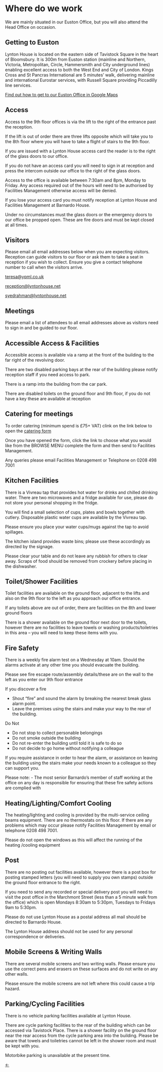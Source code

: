 # Where do we work

We are mainly situated in our Euston Office, but you will also attend the Head Office on occasion.

## Getting to Euston

Lynton House is located on the eastern side of Tavistock Square in the heart of Bloomsbury. It is 300m from Euston station (mainline and Northern, Victoria, Metropolitan, Circle, Hammersmith and City underground lines) enabling excellent access to both the West End and City of London. Kings Cross and St Pancras International are 5 minutes’ walk, delivering mainline and international Eurostar services, with Russell Square providing Piccadilly line services.

[Find out how to get to our Euston Office in Google Maps](https://www.google.co.uk/maps/dir/''/Lynton+House,+10+Tavistock+Square,+Kings+Cross,+London+WC1H+9BQ/@51.5254236,-0.1325348,16z/data=!3m1!4b1!4m8!4m7!1m0!1m5!1m1!1s0x48761b3009f8efeb:0x6153d9c758635b8!2m2!1d-0.1281574!2d51.5254237)

## Access

Access to the 9th floor offices is via the lift to the right of the entrance past the reception.

If the lift is out of order there are three lifts opposite which will take you to the 8th floor where you will have to take a flight of stairs to the 9th floor.

If you are issued with a Lynton House access card the reader is to the right of the glass doors to our office.

If you do not have an access card you will need to sign in at reception and press the intercom outside our office to the right of the glass doors.

Access to the office is available between 7:30am and 8pm, Monday to Friday. Any access required out of the hours will need to be authorised by Facilities Management otherwise access will be denied.

If you lose your access card you must notify reception at Lynton House and Facilities Management at Barnardo House.

Under no circumstances must the glass doors or the emergency doors to our office be propped open. These are fire doors and must be kept closed at all times.


## Visitors

Please email all email addresses below when you are expecting visitors. Reception can guide visitors to our floor or ask them to take a seat in reception if you wish to collect. Ensure you give a contact telephone number to call when the visitors arrive.

teresa@ypml.co.uk

reception@lyntonhouse.net

syedrahman@lyntonhouse.net

## Meetings

Please email a list of attendees to all email addresses above as visitors need to sign in and be guided to our floor.

## Accessible Access & Facilities

Accessible access is available via a ramp at the front of the building to the far right of the revolving door.

There are two disabled parking bays at the rear of the building please notify reception staff if you need access to park.

There is a ramp into the building from the car park. 

There are disabled toilets on the ground floor and 9th floor, if you do not have a key these are available at reception 

## Catering for meetings

To order catering (minimum spend is £75+ VAT) clink on the link below to open the [catering form]( http://livelink.barnardos.org.uk/livelink91/llisapi.dll?func=ll&objId=265232949&objAction=viewheader)

Once you have opened the form, click the link to choose what you would like from the BROWSE MENU complete the form and then send to Facilities Management. 

Any queries please email Facilities Management or Telephone on 0208 498 7001 

## Kitchen Facilities

There is a Vivreau tap that provides hot water for drinks and chilled drinking water. There are two microwaves and a fridge available for use, please do not store your personal shopping in the fridge.

You will find a small selection of cups, plates and bowls together with cutlery. Disposable plastic water cups are available by the Vivreau tap.

Please ensure you place your water cups/mugs against the tap to avoid spillages. 

The kitchen island provides waste bins; please use these accordingly as directed by the signage. 

Please clear your table and do not leave any rubbish for others to clear away. Scraps of food should be removed from crockery before placing in the dishwasher.

## Toilet/Shower Facilities 

Toilet facilities are available on the ground floor, adjacent to the lifts and also on the 9th floor to the left as you approach our office entrance.

If any toilets above are out of order, there are facilities on the 8th and lower ground floors

There is a shower available on the ground floor next door to the toilets, however there are no facilities to leave towels or washing products/toiletries in this area – you will need to keep these items with you. 

## Fire Safety 

There is a weekly fire alarm test on a Wednesday at 10am. Should the alarms activate at any other time you should evacuate the building.

Please see fire escape route/assembly details/these are on the wall to the left as you enter our 9th floor entrance 

If you discover a fire
  - Shout “fire” and sound the alarm by breaking the nearest break glass alarm point.
  - Leave the premises using the stairs and make your way to the rear of the building.


Do Not
  - Do not stop to collect personable belongings
  - Do not smoke outside the building
  - Do not re-enter the building until told it is safe to do so 
  - Do not decide to go home without notifying a colleague 


If you require assistance in order to hear the alarm, or assistance on leaving the building using the stairs make your needs known to a colleague so they can support you.

Please note: - The most senior Barnardo’s member of staff working at the office on any day is responsible for ensuring that these fire safety actions are complied with

## Heating/Lighting/Comfort Cooling

The heating/lighting and cooling is provided by the multi-service ceiling beams equipment. There are no thermostats on this floor. If there are any problems which may occur please notify Facilities Management by email or telephone 0208 498 7001.

Please do not open the windows as this will affect the running of the heating /cooling equipment 

## Post

There are no posting out facilities available, however there is a post box for posting stamped letters (you will need to supply you own stamps) outside the ground floor entrance to the right.

If you need to send any recorded or special delivery post you will need to visit the post office in the Marchmont Street (less than a 5 minute walk from the office) which is open Mondays 8:30am to 5:30pm, Tuesdays to Fridays 9am to 5:30pm.

Please do not use Lynton House as a postal address all mail should be directed to Barnardo House.

The Lynton House address should not be used for any personal correspondence or deliveries.

## Mobile Screens & Writing Walls

There are several mobile screens and two writing walls. Please ensure you use the correct pens and erasers on these surfaces and do not write on any other walls. 

Please ensure the mobile screens are not left where this could cause a trip hazard.

## Parking/Cycling Facilities

There is no vehicle parking facilities available at Lynton House.


There are cycle parking facilities to the rear of the building which can be accessed via Tavistock Place.
There is a shower facility on the ground floor near the rear access from the cycle parking area into the building. Please be aware that towels and toiletries cannot be left in the shower room and must be kept with you.  


Motorbike parking is unavailable at the present time.




[←](readme.md)
